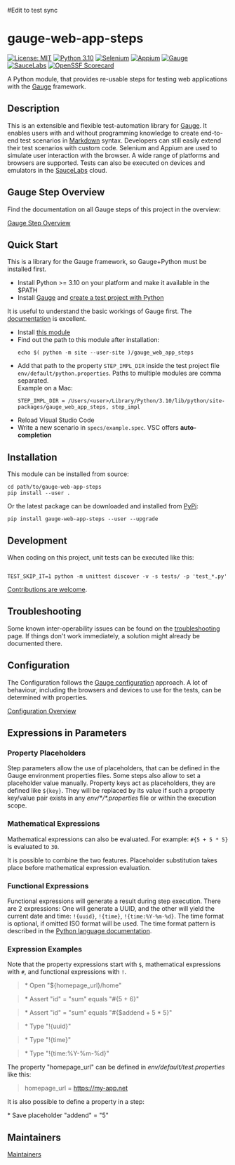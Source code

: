 #Edit to test sync

# gauge-web-app-steps

[![License: MIT](https://img.shields.io/badge/License-MIT-blue.svg)](./LICENCE)
[![Python 3.10](https://img.shields.io/badge/Python-3.10-blue.svg?logo=python&logoColor=white)](https://www.python.org/downloads/release/python-31012/)
[![Selenium](https://img.shields.io/badge/-Selenium-blue?logo=selenium&logoColor=white)](https://github.com/SeleniumHQ)
[![Appium](https://img.shields.io/badge/-Appium-blue)](https://github.com/appium)
[![Gauge](https://img.shields.io/badge/Framework-Gauge-blue)](https://github.com/getgauge)
[![SauceLabs](https://img.shields.io/badge/Cloud-SauceLabs-blue)](https://saucelabs.com)
[![OpenSSF Scorecard](https://api.securityscorecards.dev/projects/github.com/IBM/gauge-web-app-steps/badge)](https://securityscorecards.dev/viewer/?uri=github.com/IBM/gauge-web-app-steps)

A Python module, that provides re-usable steps for testing web applications with the [Gauge](https://gauge.org/) framework.

## Description

This is an extensible and flexible test-automation library for [Gauge](https://gauge.org). It enables users with and without programming knowledge to create end-to-end test scenarios in [Markdown](https://www.markdownguide.org/) syntax. Developers can still easily extend their test scenarios with custom code. Selenium and Appium are used to simulate user interaction with the browser. A wide range of platforms and browsers are supported. Tests can also be executed on devices and emulators in the [SauceLabs](https://saucelabs.com) cloud.

## Gauge Step Overview

Find the documentation on all Gauge steps of this project in the overview:

[Gauge Step Overview](./docs/STEPS.md)

## Quick Start

This is a library for the Gauge framework, so Gauge+Python must be installed first.

* Install Python >= 3.10 on your platform and make it available in the \$PATH
* Install [Gauge](https://docs.gauge.org/getting_started/installing-gauge.html?language=python&ide=vscode) and [create a test project with Python](https://docs.gauge.org/getting_started/create-test-project.html?os=macos&language=python&ide=vscode)

It is useful to understand the basic workings of Gauge first. The [documentation](https://docs.gauge.org/?os=macos&language=python&ide=vscode) is excellent.

* Install [this module](#installation)
* Find out the path to this module after installation:
  ```shell
  echo $( python -m site --user-site )/gauge_web_app_steps
  ```
* Add that path to the property `STEP_IMPL_DIR` inside the test project file `env/default/python.properties`. Paths to multiple modules are comma separated.\
  Example on a Mac:
  ```
  STEP_IMPL_DIR = /Users/<user>/Library/Python/3.10/lib/python/site-packages/gauge_web_app_steps, step_impl
  ```
* Reload Visual Studio Code
* Write a new scenario in `specs/example.spec`. VSC offers **auto-completion**

## Installation

This module can be installed from source:

```shell
cd path/to/gauge-web-app-steps
pip install --user .
```

Or the latest package can be downloaded and installed from [PyPi](https://pypi.org/project/gauge-web-app-steps/):

```shell
pip install gauge-web-app-steps --user --upgrade
```

## Development

When coding on this project, unit tests can be executed like this:

```shell

TEST_SKIP_IT=1 python -m unittest discover -v -s tests/ -p 'test_*.py'
```

[Contributions are welcome](./docs/CONTRIBUTING.md).

## Troubleshooting

Some known inter-operability issues can be found on the [troubleshooting](./docs/TROUBLESHOOTING.md) page. If things don't work immediately, a solution might already be documented there.

## Configuration

The Configuration follows the [Gauge configuration](https://docs.gauge.org/configuration.html?os=linux&language=python&ide=vscode) approach.
A lot of behaviour, including the browsers and devices to use for the tests, can be determined with properties.

[Configuration Overview](./docs/CONFIG.md)

## Expressions in Parameters

### Property Placeholders

Step parameters allow the use of placeholders, that can be defined in the Gauge environment properties files. Some steps also allow to set a placeholder value manually. Property keys act as placeholders, they are defined like `${key}`. They will be replaced by its value if such a property key/value pair exists in any _env/\*/\*.properties_ file or within the execution scope.

### Mathematical Expressions

Mathematical expressions can also be evaluated. For example: `#{5 + 5 * 5}` is evaluated to `30`.

It is possible to combine the two features. Placeholder substitution takes place before mathematical expression evaluation.

### Functional Expressions

Functional expressions will generate a result during step execution. There are 2 expressions: One will generate a UUID, and the other will yield the current date and time: `!{uuid}`, `!{time}`, `!{time:%Y-%m-%d}`. The time format is optional, if omitted ISO format will be used. The time format pattern is described in the [Python language documentation](https://docs.python.org/3.10/library/time.html#time.strftime).

### Expression Examples

Note that the property expressions start with `$`, mathematical expressions with `#`, and functional expressions with `!`.

> \* Open "\${homepage_url}/home"

> \* Assert "id" = "sum" equals "#{5 + 6}"

> \* Assert "id" = "sum" equals "#{$addend + 5 * 5}"

> \* Type "!{uuid}"

> \* Type "!{time}"

> \* Type "!{time:%Y-%m-%d}"

The property "homepage_url" can be defined in _env/default/test.properties_ like this:

> homepage_url = https://my-app.net

It is also possible to define a property in a step:

\* Save placeholder "addend" = "5"

## Maintainers

[Maintainers](./docs/MAINTAINERS.md)
